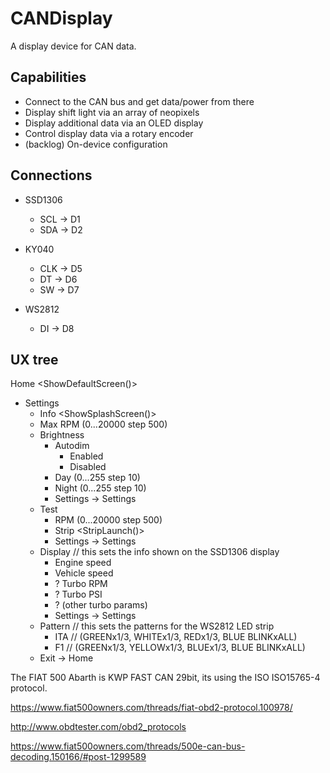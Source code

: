 # CANDisplay
A display device for CAN data.

## Capabilities

* Connect to the CAN bus and get data/power from there
* Display shift light via an array of neopixels
* Display additional data via an OLED display
* Control display data via a rotary encoder
* (backlog) On-device configuration


## Connections

* SSD1306
  * SCL -> D1
  * SDA -> D2

* KY040
  * CLK -> D5
  * DT -> D6
  * SW -> D7

* WS2812
  * DI -> D8

## UX tree

Home  <ShowDefaultScreen()>
* Settings
  * Info <ShowSplashScreen()>
  * Max RPM (0...20000 step 500)
  * Brightness
    * Autodim
      * Enabled
      * Disabled
    * Day (0...255 step 10)
    * Night (0...255 step 10)
    * Settings -> Settings
  * Test
    * RPM (0...20000 step 500)
    * Strip <StripLaunch()>
    * Settings -> Settings
  * Display // this sets the info shown on the SSD1306 display
    * Engine speed
    * Vehicle speed
    * ? Turbo RPM
    * ? Turbo PSI
    * ? (other turbo params)
    * Settings -> Settings
  * Pattern // this sets the patterns for the WS2812 LED strip
    * ITA // (GREENx1/3, WHITEx1/3, REDx1/3, BLUE BLINKxALL)
    * F1 // (GREENx1/3, YELLOWx1/3, BLUEx1/3, BLUE BLINKxALL)
  * Exit -> Home

The FIAT 500 Abarth is KWP FAST CAN 29bit, its using the ISO ISO15765-4 protocol.

https://www.fiat500owners.com/threads/fiat-obd2-protocol.100978/

http://www.obdtester.com/obd2_protocols

https://www.fiat500owners.com/threads/500e-can-bus-decoding.150166/#post-1299589

